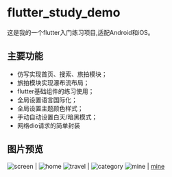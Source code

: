 # flutter_study_demo

这是我的一个flutter入门练习项目,适配Android和iOS。

## 主要功能

- 仿写实现首页、搜索、旅拍模块；
- 旅拍模块实现瀑布流布局；
- flutter基础组件的练习使用；
- 全局设置语言国际化；
- 全局设置主题颜色样式；
- 手动自动设置白天/暗黑模式；
- 网络dio请求的简单封装


## 图片预览
  ![screen](https://github.com/Lester2020/VideoFilterDemo/blob/main/thumb/flutter_screen.gif) | ![home](https://github.com/Lester2020/VideoFilterDemo/blob/main/thumb/001.jpg)
  ![travel](https://github.com/Lester2020/VideoFilterDemo/blob/main/thumb/002.jpg) | ![category](https://github.com/Lester2020/VideoFilterDemo/blob/main/thumb/003.jpg)
  ![mine](https://github.com/Lester2020/VideoFilterDemo/blob/main/thumb/004.jpg) | [mine](https://github.com/Lester2020/WebViewChangeFontDemo/blob/main/1911630926211_.pic.jpg)
